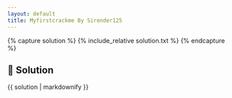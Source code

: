 ```yaml
---
layout: default
title: Myfirstcrackme By Sirender125
---
```


{% capture solution %}
{% include_relative solution.txt %}
{% endcapture %}

## 📝 Solution

{{ solution | markdownify }}
